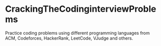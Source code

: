 # CrackingTheCodinginterviewProblems
Practice coding problems using different programming languages from ACM, Codeforces, HackerRank, LeetCode, VJudge and others.
